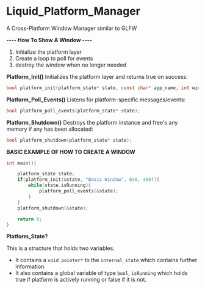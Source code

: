 # Liquid_Platform_Manager

A Cross-Platform Window Manager similar to GLFW

**---- How To Show A Window ----**

1. Initialize the platform layer
1. Create a loop to poll for events
1. destroy the window when no longer needed

**Platform_Init()**
Initializes the platform layer and returns true on success:
```c
bool platform_init(platform_state* state, const char* app_name, int width, int height);
```


**Platform_Poll_Events()**
Listens for platform-specific messages/events: 
```c
bool platform_poll_events(platform_state* state);
```


**Platform_Shutdown()**
Destroys the platform instance and free's any memory if any has been allocated:
```c
bool platform_shutdown(platform_state* state);
```


**BASIC EXAMPLE OF HOW TO CREATE A WINDOW**

```c
int main(){

    platform_state state;
    if(platform_init(&state, "Basic Window", 640, 400)){
        while(state.isRunning){
            platform_poll_events(&state);
        }
    }
    platform_shutdown(&state);

    return 0;
}
```

**Platform_State?**

This is a structure that holds two variables.
* It contains a `void pointer*` to the `internal_state` which contains further information.
* It also contains a global variable of type `bool`, `isRunning` which holds true if platform is actively running or false if it is not.